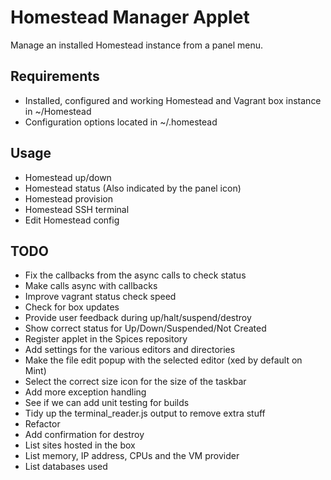 Homestead Manager Applet
========================

Manage an installed Homestead instance from a panel menu.

Requirements
------------

* Installed, configured and working Homestead and Vagrant box instance in ~/Homestead
* Configuration options located in ~/.homestead

Usage
-----

* Homestead up/down
* Homestead status (Also indicated by the panel icon)
* Homestead provision
* Homestead SSH terminal
* Edit Homestead config

TODO
----

* Fix the callbacks from the async calls to check status
* Make calls async with callbacks
* Improve vagrant status check speed
* Check for box updates
* Provide user feedback during up/halt/suspend/destroy
* Show correct status for Up/Down/Suspended/Not Created
* Register applet in the Spices repository
* Add settings for the various editors and directories
* Make the file edit popup with the selected editor (xed by default on Mint)
* Select the correct size icon for the size of the taskbar
* Add more exception handling
* See if we can add unit testing for builds
* Tidy up the terminal_reader.js output to remove extra stuff
* Refactor
* Add confirmation for destroy
* List sites hosted in the box
* List memory, IP address, CPUs and the VM provider
* List databases used
